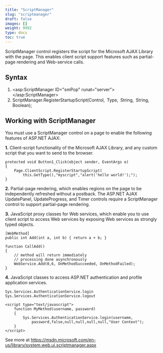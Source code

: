 ```yaml
---
title: "ScriptManager"
slug: "scriptmanager"
draft: false
images: []
weight: 9992
type: docs
toc: true
---
```


ScriptManager control registers the script for the Microsoft AJAX Library with the page. This enables client script support features such as partial-page rendering and Web-service calls.

## Syntax
 1. <asp:ScriptManager ID="smPop" runat="server"></asp:ScriptManager>
 2. ScriptManager.RegisterStartupScript(Control, Type, String, String, Boolean);

## Working with ScriptManager
You must use a ScriptManager control on a page to enable the following features of ASP.NET AJAX:

**1.** Client-script functionality of the Microsoft AJAX Library, and any custom script that you want to send to the browser.

    protected void Button1_Click(object sender, EventArgs e)
    {
        Page.ClientScript.RegisterStartupScript(
            this.GetType(),"myscript","alert('hello world!');");
    }

**2.** Partial-page rendering, which enables regions on the page to be independently refreshed without a postback. The ASP.NET AJAX UpdatePanel, UpdateProgress, and Timer controls require a ScriptManager control to support partial-page rendering.

**3.** JavaScript proxy classes for Web services, which enable you to use client script to access Web services by exposing Web services as strongly typed objects.

    [WebMethod]
    public int Add(int a, int b) { return a + b; }

    function CallAdd()
    {
        // method will return immediately
        // processing done asynchronously
        WebService.Add(0,6, OnMethodSucceeded, OnMethodFailed);
    }


**4.** JavaScript classes to access ASP.NET authentication and profile application services.

    Sys.Services.AuthenticationService.login
    Sys.Services.AuthenticationService.logout
    
    <script type="text/javascript">
        function MyMethod(username, password)
        {
            Sys.Services.AuthenticationService.login(username,
                password,false,null,null,null,null,"User Context"); 
        }
    </script>

See more at https://msdn.microsoft.com/en-us/library/system.web.ui.scriptmanager.aspx

